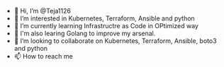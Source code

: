 - 👋 Hi, I’m @Teja1126
- 👀 I’m interested in Kubernetes, Terraform, Ansible and python
- 🌱 I’m currently learning Infrastructre as Code in OPtimized way
- 🌱 I'm also learing Golang to improve my arsenal.
- 💞️ I’m looking to collaborate on Kubernetes, Terraform, Ansible, boto3 and python
- 📫 How to reach me 
<!---
Teja1126/Teja1126 is a ✨ special ✨ repository because its `README.md` (this file) appears on your GitHub profile.
You can click the Preview link to take a look at your changes.
--->
